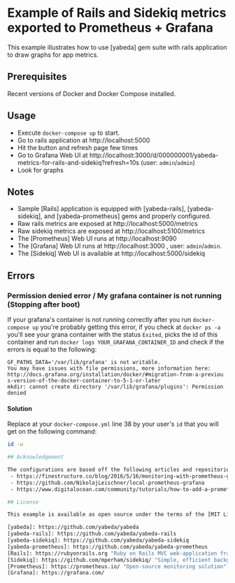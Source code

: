 # Example of Rails and Sidekiq metrics exported to Prometheus + Grafana

This example illustrates how to use [yabeda] gem suite with rails application to draw graphs for app metrics.

## Prerequisites

Recent versions of Docker and Docker Compose installed.

## Usage

- Execute `docker-compose up` to start.
- Go to rails application at http://localhost:5000
- Hit the button and refresh page few times
- Go to Grafana Web UI at http://localhost:3000/d/000000001/yabeda-metrics-for-rails-and-sidekiq?refresh=10s (user: `admin`/`admin`)
- Look for graphs

## Notes

- Sample [Rails] application is equipped with [yabeda-rails], [yabeda-sidekiq], and [yabeda-prometheus] gems and properly configured.
- Raw rails metrics are exposed at http://localhost:5000/metrics
- Raw sidekiq metrics are exposed at http://localhost:5100/metrics
- The [Prometheus] Web UI runs at http://localhost:9090
- The [Grafana] Web UI runs at http://localhost:3000 , user: `admin`/`admin`.
- The [Sidekiq] Web UI is available at http://localhost:5000/sidekiq

## Errors

### Permission denied error / My grafana container is not running (Stopping after boot)

If your grafana's container is not running correctly after you run `docker-compose up` you're probably getting this error, if you check at `docker ps -a` you'll see your grana container with the status `Exited`, picks the id of this container and run `docker logs YOUR_GRAFANA_CONTAINER_ID` and check if the errors is equal to the following:

```
GF_PATHS_DATA='/var/lib/grafana' is not writable.                                                                                      
You may have issues with file permissions, more information here: http://docs.grafana.org/installation/docker/#migration-from-a-previou
s-version-of-the-docker-container-to-5-1-or-later                                                                                      
mkdir: cannot create directory '/var/lib/grafana/plugins': Permission denied   
```

#### Solution

Replace at your `docker-compose.yml` line 38 by your user's `id` that you will get on the following command:

```sh
id -u

## Acknowledgement

The configurations are based off the following articles and repositories:
 - https://finestructure.co/blog/2016/5/16/monitoring-with-prometheus-grafana-docker-part-1
 - https://github.com/NikolajLeischner/local-prometheus-grafana
 - https://www.digitalocean.com/community/tutorials/how-to-add-a-prometheus-dashboard-to-grafana

## License

This example is available as open source under the terms of the [MIT License](https://opensource.org/licenses/MIT).

[yabeda]: https://github.com/yabeda/yabeda
[yabeda-rails]: https://github.com/yabeda/yabeda-rails
[yabeda-sidekiq]: https://github.com/yabeda/yabeda-sidekiq
[yabeda-prometheus]: https://github.com/yabeda/yabeda-prometheus
[Rails]: https://rubyonrails.org "Ruby on Rails MVC web-application framework optimized for programmer happiness"
[Sidekiq]: https://github.com/mperham/sidekiq/ "Simple, efficient background processing for Ruby"
[Prometheus]: https://prometheus.io/ "Open-source monitoring solution"
[Grafana]: https://grafana.com/
